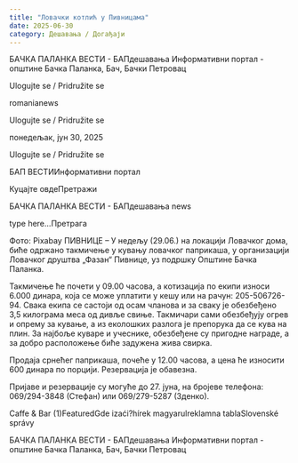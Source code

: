 ```yaml
---
title: "Ловачки котлић у Пивницама"
date: 2025-06-30
category: Дешавања / Догађаји
---
```


БАЧКА ПАЛАНКА ВЕСТИ - БАПдешавања Информативни портал - општине Бачка Паланка, Бач, Бачки Петровац

Ulogujte se / Pridružite se

romanianews

Ulogujte se / Pridružite se

понедељак, јун 30, 2025

Ulogujte se / Pridružite se

БАП ВЕСТИИнформативни портал

Куцајте овдеПретражи

БАЧКА ПАЛАНКА ВЕСТИ - БАПдешавања news

type here...Претрага

Фото: Pixabay
            ПИВНИЦЕ – У недељу (29.06.) на локацији Ловачког дома, биће одржано такмичење у кувању ловачког паприкаша, у организацији Ловачког друштва „Фазан“ Пивнице, уз подршку Општине Бачка Паланка.

Такмичење ће почети у 09.00 часова, а котизација по екипи износи 6.000 динара, која се може уплатити у кешу или на рачун: 205-506726-94.
Свака екипа се састоји од осам чланова и за сваку је обезбеђено 3,5 килограма меса од дивље свиње. Такмичари сами обезбеђују огрев и опрему за кување, а из еколошких разлога је препорука да се кува на плин. За најбоље куваре и учеснике, обезбеђене су пригодне награде, а за добро расположење биће задужена жива свирка.


Продаја срнећег паприкаша, почеће у 12.00 часова, а цена ће износити 600 динара по порцији. Резервација је обавезна.


Пријаве и резервације су могуће до 27. јуна, на бројеве телефона: 069/294-3848 (Стефан) или 069/279-5287 (Зденко).

Caffe & Bar (1)FeaturedGde izaći?hírek magyarulreklamna tablaSlovenské správy

БАЧКА ПАЛАНКА ВЕСТИ - БАПдешавања Информативни портал - општине Бачка Паланка, Бач, Бачки Петровац
